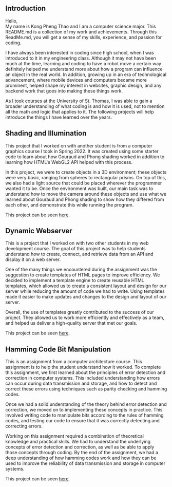 <!-- - 👋 Hi, I’m @kpthao
- 👀 I’m interested in ...
- 🌱 I’m currently learning ...
- 💞️ I’m looking to collaborate on ...
- 📫 How to reach me ... -->

<!---
kpthao/kpthao is a ✨ special ✨ repository because its `README.md` (this file) appears on your GitHub profile.
You can click the Preview link to take a look at your changes.
--->
## Introduction
Hello,  
  My name is Kong Pheng Thao and I am a computer science major. This README.md is a collection of my work and achievements. Through this ReadMe.md, you will get a sense of my skills, experience, and passion for coding.

I have always been interested in coding since high school, when I was introduced to it in my engineering class. Although it may not have been much at the time, learning and coding to have a robot move a certain way definitely helped me understand more about how a program can influence an object in the real world. In addition, growing up in an era of technological advancement, where mobile devices and computers became more prominent, helped shape my interest in websites, graphic design, and any backend work that goes into making these things work.

As I took courses at the University of St. Thomas, I was able to gain a broader understanding of what coding is and how it is used, not to mention all the math and logic that applies to it. The following projects will help introduce the things I have learned over the years.
  
  ## Shading and Illumination
  
  This project that I worked on with another student is from a computer graphics course I took in Spring 2022. It was created using some starter code to learn about how Gouraud and Phong shading worked in addition to learning how HTML's WebGL2 API helped with this process.

In this project, we were to create objects in a 3D environment; these objects were very basic, ranging from spheres to rectangular prisms. On top of this, we also had a light source that could be placed wherever the programmer wanted it to be. Once the environment was built, our main task was to understand how to move the camera around these objects and use what we learned about Gouraud and Phong shading to show how they differed from each other, and demonstrate this while running the program.
  
  This project can be seen [here](https://github.com/kpthao/cg-illuminationshading).
  
  ## Dynamic Webserver
  
  This is a project that I worked on with two other students in my web development course. The goal of this project was to help students understand how to create, connect, and retrieve data from an API and display it on a web server.

One of the many things we encountered during the assignment was the suggestion to create templates of HTML pages to improve efficiency. We decided to implement a template engine to create reusable HTML templates, which allowed us to create a consistent layout and design for our server while reducing the amount of code we had to write. Using templates made it easier to make updates and changes to the design and layout of our server.

Overall, the use of templates greatly contributed to the success of our project. They allowed us to work more efficiently and effectively as a team, and helped us deliver a high-quality server that met our goals.
  
  This project can be seen [here](https://github.com/kpthao/Dynamic-Webserver).
  
  ## Hamming Code Bit Manipulation
  
  This is an assignment from a computer architecture course. This assignment is to help the student understand how it worked. To complete this assignment, we first learned about the principles of error detection and correction in computer systems. This included understanding how errors can occur during data transmission and storage, and how to detect and correct these errors using techniques such as parity checking and hamming codes.

Once we had a solid understanding of the theory behind error detection and correction, we moved on to implementing these concepts in practice. This involved writing code to manipulate bits according to the rules of hamming codes, and testing our code to ensure that it was correctly detecting and correcting errors.

Working on this assignment required a combination of theoretical knowledge and practical skills. We had to understand the underlying concepts of error detection and correction, as well as be able to apply those concepts through coding. By the end of the assignment, we had a deep understanding of how hamming codes work and how they can be used to improve the reliability of data transmission and storage in computer systems.
  
  This project can be seen [here](https://github.com/kpthao/Hamming-Code-Bit-Manipulation).
